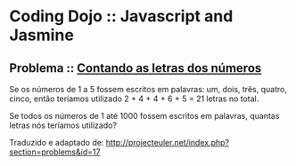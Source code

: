 # Coding Dojo :: Javascript and Jasmine
## Problema :: [Contando as letras dos números](http://dojopuzzles.com/problemas/exibe/contando-as-letras-dos-numeros/)

Se os números de 1 a 5 fossem escritos em palavras: um, dois, três, quatro, cinco, então teríamos utilizado 2 + 4 + 4 + 6 + 5 = 21 letras no total.

Se todos os números de 1 até 1000 fossem escritos em palavras, quantas letras nós teríamos utilizado?

 
Traduzido e adaptado de: http://projecteuler.net/index.php?section=problems&id=17